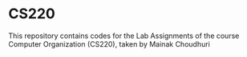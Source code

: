 # CS220
This repository contains codes for the Lab Assignments of the course Computer Organization (CS220), taken by Mainak Choudhuri
